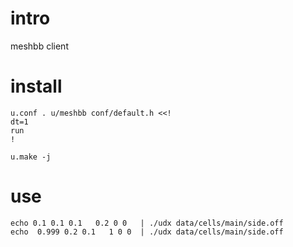 # intro

meshbb client

# install

```
u.conf . u/meshbb conf/default.h <<!
dt=1
run
!

u.make -j
```

# use

    echo 0.1 0.1 0.1   0.2 0 0   | ./udx data/cells/main/side.off
	echo  0.999 0.2 0.1   1 0 0  | ./udx data/cells/main/side.off
